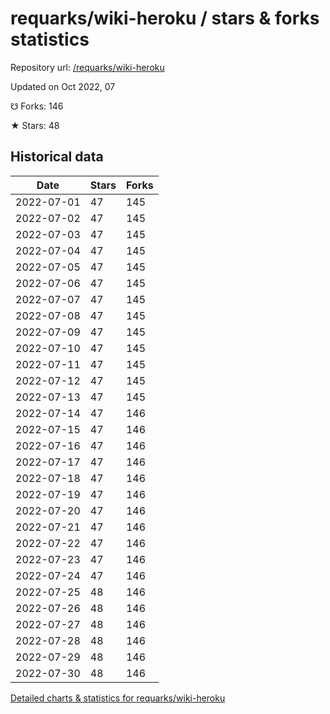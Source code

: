 # requarks/wiki-heroku / stars & forks statistics

Repository url: [/requarks/wiki-heroku](https://github.com/requarks/wiki-heroku)

Updated on Oct 2022, 07

☋ Forks: 146

★ Stars: 48

## Historical data
| Date | Stars | Forks |
|------|-------|-------|
| 2022-07-01 | 47 | 145 | 
| 2022-07-02 | 47 | 145 | 
| 2022-07-03 | 47 | 145 | 
| 2022-07-04 | 47 | 145 | 
| 2022-07-05 | 47 | 145 | 
| 2022-07-06 | 47 | 145 | 
| 2022-07-07 | 47 | 145 | 
| 2022-07-08 | 47 | 145 | 
| 2022-07-09 | 47 | 145 | 
| 2022-07-10 | 47 | 145 | 
| 2022-07-11 | 47 | 145 | 
| 2022-07-12 | 47 | 145 | 
| 2022-07-13 | 47 | 145 | 
| 2022-07-14 | 47 | 146 | 
| 2022-07-15 | 47 | 146 | 
| 2022-07-16 | 47 | 146 | 
| 2022-07-17 | 47 | 146 | 
| 2022-07-18 | 47 | 146 | 
| 2022-07-19 | 47 | 146 | 
| 2022-07-20 | 47 | 146 | 
| 2022-07-21 | 47 | 146 | 
| 2022-07-22 | 47 | 146 | 
| 2022-07-23 | 47 | 146 | 
| 2022-07-24 | 47 | 146 | 
| 2022-07-25 | 48 | 146 | 
| 2022-07-26 | 48 | 146 | 
| 2022-07-27 | 48 | 146 | 
| 2022-07-28 | 48 | 146 | 
| 2022-07-29 | 48 | 146 | 
| 2022-07-30 | 48 | 146 | 


[Detailed charts & statistics for requarks/wiki-heroku](https://reviewgithub.com/rep/requarks/wiki-heroku)
